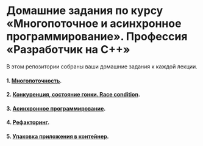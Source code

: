 # Домашние задания по курсу «Многопоточное и асинхронное программирование». Профессия «Разработчик на С++»

В этом репозитории собраны ваши домашние задания к каждой лекции.

#### 1. [Многопоточность](https://github.com/NewStudentOk/HWmap/tree/main/Less_1).
#### 2. [Конкуренция, состояние гонки. Race condition](https://github.com/NewStudentOk/HWmap/tree/main/Less_2).
#### 3. [Асинхронное программирование](03).
#### 4. [Рефакторинг](04).
#### 5. [Упаковка приложения в контейнер](05).

